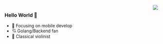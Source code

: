 <img align="right" src="https://github-readme-stats-git-masterrstaa-rickstaa.vercel.app/api/top-langs/?username=Smallfan&layout=compact&theme=tokyonight" />

### Hello World 👋

- :orange_book: Focusing on mobile develop
- :cupid: Golang/Backend fan
- :musical_note: Classical violinist
